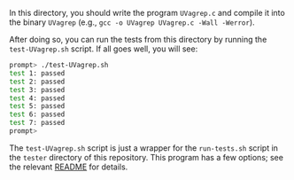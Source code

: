 
In this directory, you should write the program `UVagrep.c` and compile it into
the binary `UVagrep` (e.g., `gcc -o UVagrep UVagrep.c -Wall -Werror`).

After doing so, you can run the tests from this directory by running the
`test-UVagrep.sh` script. If all goes well, you will see:

```sh
prompt> ./test-UVagrep.sh
test 1: passed
test 2: passed
test 3: passed
test 4: passed
test 5: passed
test 6: passed
test 7: passed
prompt>
```

The `test-UVagrep.sh` script is just a wrapper for the `run-tests.sh` script in
the `tester` directory of this repository. This program has a few options; see
the relevant
[README](https://github.com/remzi-arpacidusseau/ostep-projects/blob/master/tester/README.md)
for details.
